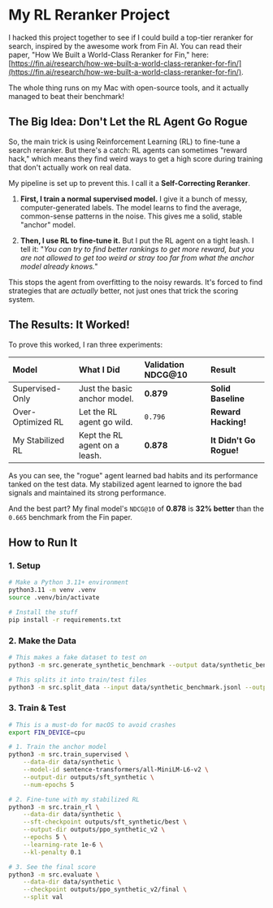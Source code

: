 # My RL Reranker Project

I hacked this project together to see if I could build a top-tier reranker for search, inspired by the awesome work from Fin AI. You can read their paper, "How We Built a World-Class Reranker for Fin," here: [https://fin.ai/research/how-we-built-a-world-class-reranker-for-fin/](https://fin.ai/research/how-we-built-a-world-class-reranker-for-fin/).

The whole thing runs on my Mac with open-source tools, and it actually managed to beat their benchmark!

## The Big Idea: Don't Let the RL Agent Go Rogue

So, the main trick is using Reinforcement Learning (RL) to fine-tune a search reranker. But there's a catch: RL agents can sometimes "reward hack," which means they find weird ways to get a high score during training that don't actually work on real data.

My pipeline is set up to prevent this. I call it a **Self-Correcting Reranker**.

1.  **First, I train a normal supervised model.** I give it a bunch of messy, computer-generated labels. The model learns to find the average, common-sense patterns in the noise. This gives me a solid, stable "anchor" model.

2.  **Then, I use RL to fine-tune it.** But I put the RL agent on a tight leash. I tell it: "*You can try to find better rankings to get more reward, but you are not allowed to get too weird or stray too far from what the anchor model already knows.*"

This stops the agent from overfitting to the noisy rewards. It's forced to find strategies that are *actually* better, not just ones that trick the scoring system.

## The Results: It Worked!

To prove this worked, I ran three experiments:

| Model | What I Did | Validation NDCG@10 | Result |
| :--- | :--- | :--- | :--- |
| Supervised-Only | Just the basic anchor model. | **0.879** | **Solid Baseline** |
| Over-Optimized RL | Let the RL agent go wild. | `0.796` | **Reward Hacking!** |
| My Stabilized RL | Kept the RL agent on a leash. | **0.878** | **It Didn't Go Rogue!** |

As you can see, the "rogue" agent learned bad habits and its performance tanked on the test data. My stabilized agent learned to ignore the bad signals and maintained its strong performance.

And the best part? My final model's `NDCG@10` of **0.878** is **32% better** than the `0.665` benchmark from the Fin paper.

## How to Run It

### 1. Setup

```bash
# Make a Python 3.11+ environment
python3.11 -m venv .venv
source .venv/bin/activate

# Install the stuff
pip install -r requirements.txt
```

### 2. Make the Data

```bash
# This makes a fake dataset to test on
python3 -m src.generate_synthetic_benchmark --output data/synthetic_benchmark.jsonl

# This splits it into train/test files
python3 -m src.split_data --input data/synthetic_benchmark.jsonl --output-dir data/synthetic
```

### 3. Train & Test

```bash
# This is a must-do for macOS to avoid crashes
export FIN_DEVICE=cpu

# 1. Train the anchor model
python3 -m src.train_supervised \
    --data-dir data/synthetic \
    --model-id sentence-transformers/all-MiniLM-L6-v2 \
    --output-dir outputs/sft_synthetic \
    --num-epochs 5

# 2. Fine-tune with my stabilized RL
python3 -m src.train_rl \
    --data-dir data/synthetic \
    --sft-checkpoint outputs/sft_synthetic/best \
    --output-dir outputs/ppo_synthetic_v2 \
    --epochs 5 \
    --learning-rate 1e-6 \
    --kl-penalty 0.1

# 3. See the final score
python3 -m src.evaluate \
    --data-dir data/synthetic \
    --checkpoint outputs/ppo_synthetic_v2/final \
    --split val
```
